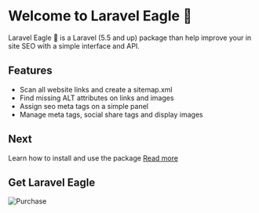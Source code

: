 # Welcome to Laravel Eagle 🦅

Laravel Eagle 🦅 is a Laravel (5.5 and up) package than help improve your in site SEO with a simple interface and API.

## Features
* Scan all website links and create a sitemap.xml
* Find missing ALT attributes on links and images
* Assign seo meta tags on a simple panel
* Manage meta tags, social share tags and display images


## Next
Learn how to install and use the package
[Read more](install.md)

## Get Laravel Eagle

![Purchase](https://img.shields.io/badge/Purchase-@Envato-success.svg)
